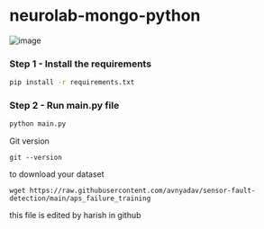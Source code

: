 # neurolab-mongo-python

![image](https://user-images.githubusercontent.com/57321948/196933065-4b16c235-f3b9-4391-9cfe-4affcec87c35.png)

### Step 1 - Install the requirements

```bash
pip install -r requirements.txt
```

### Step 2 - Run main.py file

```bash
python main.py
```

Git version
```
git --version
```

to download your dataset
```
wget https://raw.githubusercontent.com/avnyadav/sensor-fault-detection/main/aps_failure_training
```

this file is edited by harish in github

